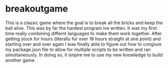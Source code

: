 # breakoutgame

This is a classic game where the goal is to break all the bricks and keep the ball alive. This was by far the hardest program ive written. It was my first time really combining differnt languages to make them work together. After getting stuck for hours (literally for over 18 hours straight at one point) and starting over and over again I was finally able to figure out how to congiure my package.json file to allow for multiple scripts to be written and ran simultaneously. In doing so, it isnpire me to use my new knowledge to build another game.
